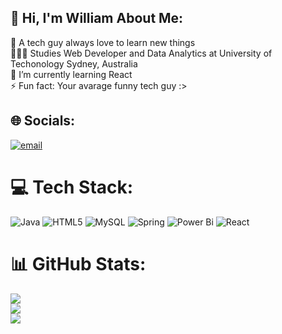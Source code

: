 ## 💫 Hi, I'm William About Me:

🔭 A tech guy always love to learn new things <br/>
👩🏻‍💻 Studies Web Developer and Data Analytics at University of Techonology Sydney, Australia <br/>
💬 I’m currently learning React<br/>
⚡ Fun fact: Your avarage funny tech guy :> <br/>

## 🌐 Socials:
[![email](https://img.shields.io/badge/Email-D14836?logo=gmail&logoColor=white)](mailto:quangnhatminhle25021998@gmail.com) 

# 💻 Tech Stack:
![Java](https://img.shields.io/badge/java-%23ED8B00.svg?style=for-the-badge&logo=openjdk&logoColor=white) ![HTML5](https://img.shields.io/badge/html5-%23E34F26.svg?style=for-the-badge&logo=html5&logoColor=white) ![MySQL](https://img.shields.io/badge/mysql-4479A1.svg?style=for-the-badge&logo=mysql&logoColor=white) ![Spring](https://img.shields.io/badge/spring-%236DB33F.svg?style=for-the-badge&logo=spring&logoColor=white) ![Power Bi](https://img.shields.io/badge/power_bi-F2C811?style=for-the-badge&logo=powerbi&logoColor=black) ![React](https://img.shields.io/badge/react-%2320232a.svg?style=for-the-badge&logo=react&logoColor=%2361DAFB)

<!--# 📊 Leetcode Stack:
![Leetcode Stats](https://leetcard.jacoblin.cool/quangnhatminhle25021998)-->


# 📊 GitHub Stats:
![](https://github-readme-stats.vercel.app/api?username=Willle2502&theme=dark&hide_border=false&include_all_commits=true&count_private=false)<br/>
![](https://github-readme-streak-stats.herokuapp.com/?user=Willle2502&theme=dark&hide_border=false)<br/>
![](https://github-readme-stats.vercel.app/api/top-langs/?username=Willle2502&theme=dark&hide_border=false&include_all_commits=true&count_private=false&layout=compact)



<!--
**WillLe2502/WillLE2502** is a ✨ _special_ ✨ repository because its `README.md` (this file) appears on your GitHub profile.

Here are some ideas to get you started:

- 🔭 I’m currently working on ...
- 🌱 I’m currently learning ...
- 👯 I’m looking to collaborate on ...
- 🤔 I’m looking for help with ...
- 💬 Ask me about ...
- 📫 How to reach me: ...
- 😄 Pronouns: ...
- ⚡ Fun fact: ...
-->
